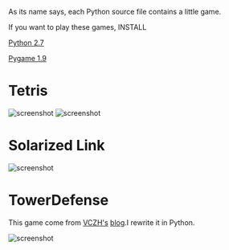 As its name says, each Python source file contains a little game.

If you want to play these games, INSTALL
    
[Python 2.7](https://www.python.org/)

[Pygame 1.9](http://pygame.org/download.shtml)

# Tetris

![screenshot](https://github.com/htiga/LittleGames/blob/master/LittleGames/screenshot/tetris.png)
![screenshot](https://github.com/htiga/LittleGames/blob/master/LittleGames/screenshot/tetris_0.png)

# Solarized Link

![screenshot](https://github.com/htiga/LittleGames/blob/master/LittleGames/screenshot/link.png)

# TowerDefense

This game come from [VCZH's](https://github.com/vczh) [blog](http://www.cppblog.com/vczh/archive/2008/05/03/48702.html).I rewrite it in Python.

![screenshot](https://github.com/htiga/LittleGames/blob/master/LittleGames/screenshot/towerdefense.jpg)
